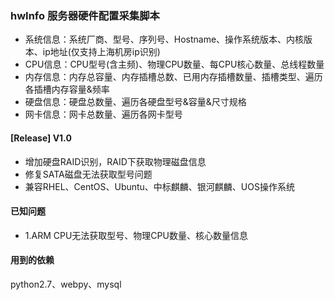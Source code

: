 ### hwInfo 服务器硬件配置采集脚本
* 系统信息：系统厂商、型号、序列号、Hostname、操作系统版本、内核版本、ip地址(仅支持上海机房ip识别)
* CPU信息：CPU型号(含主频)、物理CPU数量、每CPU核心数量、总线程数量
* 内存信息：内存总容量、内存插槽总数、已用内存插槽数量、插槽类型、遍历各插槽内存容量&频率
* 硬盘信息：硬盘总数量、遍历各硬盘型号&容量&尺寸规格
* 网卡信息：网卡总数量、遍历各网卡型号

#### [Release] V1.0
* 增加硬盘RAID识别，RAID下获取物理磁盘信息
* 修复SATA磁盘无法获取型号问题
* 兼容RHEL、CentOS、Ubuntu、中标麒麟、银河麒麟、UOS操作系统

#### 已知问题
* 1.ARM CPU无法获取型号、物理CPU数量、核心数量信息

#### 用到的依赖
python2.7、webpy、mysql